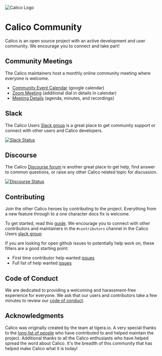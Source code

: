 ![Calico Logo](images/calico-animated.gif)

# Calico Community

Calico is an open source project with an active development and user community. We encourage you to connect and take part!

## Community Meetings
The Calico maintainers host a monthly online community meeting where everyone is welcome. 

* [Community Event Calendar](
https://calendar.google.com/calendar/embed?src=tigera.io_uunmavdev5ndovf0hc4frtl0i0%40group.calendar.google.com) (google calendar)
* [Zoom Meeting](https://zoom.us/j/270294702) (additional dial in details in calendar)
* [Meeting Details](
https://docs.google.com/document/d/1b6-ZS7UmRP_-XDq4XnlaKyb7lW9xbnzJ4mt5JK7ASHY/) (agenda, minutes, and recordings)

## Slack

The Calico Users [Slack group](https://slack.projectcalico.org) is a great place to get community support or connect with other users and Calico developers.

[![Slack Status](https://slack.projectcalico.org/badge.svg)](https://slack.projectcalico.org)

## Discourse

The Calico [Discourse forum](https://discuss.projectcalico.org) is another great place to get help, find answer to common questions, or raise any other Calico related topic for discussion.

[![Discourse Status](https://img.shields.io/discourse/status.svg?server=https%3A%2F%2Fdiscuss.projectcalico.org)](https://discuss.projectcalico.org)

## Contributing

Join the other Calico heroes by contributing to the project. Everything from a new feature through to a one character docs fix is welcome.

To get started, read this [guide](https://github.com/projectcalico/calico/blob/master/CONTRIBUTING_CODE.md). We encourage you to connect with other contributors and maintainers in the `#contributors` channel in the Calico Users [slack group](https://slack.projectcalico.org)


If you are looking for open github issues to potentially help work on, these filters are a good starting point:

* First time contributor help wanted [issues](https://github.com/issues?utf8=%E2%9C%93&q=is%3Aopen+user%3Aprojectcalico+label%3A%22good-first-issue%22+)
* Full list of help wanted [issues](https://github.com/issues?utf8=%E2%9C%93&q=is%3Aopen+user%3Aprojectcalico+label%3A%22help+wanted%22+)


## Code of Conduct

We are dedicated to providing a welcoming and harassment-free experience for everyone. We ask that our users and contributors take a few minutes to review our [code of conduct](CODE_OF_CONDUCT.md).

## Acknowledgments

Calico was originally created by the team at tigera.io. A very special thanks to the [long list of people](https://github.com/projectcalico/calico/blob/master/AUTHORS.md) who have contributed to and helped maintain the project. Additional thanks to all the Calico enthusiasts who have helped spread the word about Calico.  It's the breadth of this community that has helped make Calico what it is today!

